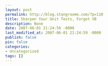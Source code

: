 ```yaml
---
layout: post
permalink: http://blog.stangroome.com/?p=110
title: Sharpen Your Unit Tests, Forget VB
description: None
date: 2007-06-01 21:24:59 -0000
last_modified_at: 2007-06-01 21:24:59 -0000
publish: false
pin: false
categories:
- Uncategorized
tags: []
---
```

<![CDATA[

We are entering a new stage of development at work, we've released betas of three modules and are now beginning the initial iterations for two new modules. We are taking this opportunity to push unit testing into our standard development cycle, which is something I've wanted to do for a long time.

With friend and work colleague, [Jim Burger](http://www.nervoustych.com/blog/), leading the charge to unit test and document our common libraries, some "best practices" that suit our project model are starting to reveal themselves.

For each project under test, we create a corresponding test project with the same name suffixed by "Tests". This keeps the projects paired together in the Solution Explorer and creates default namespaces for the projects that are just different enough to avoid clashes.

Within the test project we then create a folder for each class under test and within those folders, we create a unit test class for each function under test. We've found that each function usually requires at least three tests (null guard test, common case, edge case) and giving each function it's own file keeps our tests manageable.

Most importantly, while all our production code is in VB, we write our unit tests in C#. One of the main reasons is that the C# compiler respects the [InternalsVisibleTo](http://msdn2.microsoft.com/en-us/library/system.runtime.compilerservices.internalsvisibletoattribute.aspx) attribute and allows us to test code marked as Friend without resorting to reflection in our tests or putting test-only code in our production projects.

We also get the nice benefit that C# will automatically put classes in namespaces that match the folder structure in the project. This provides a simple mechanism to categorise our tests for running them and viewing the results. C# also tends to produce slightly more succinct code which just feels better as the number of tests grows.

Although both VB and C# have their pros and cons, the majority of the .NET world is C# and so are the job opportunities. As a VB programmer, by using C# for at least some of your work, you make sure you are learning more aspects of .NET and when you get involved in the .NET community you're more likely to appreciate what they're talking about.

* * *

This post brought to you by [Windows Live Writer Beta 2](http://windowslivewriter.spaces.live.com/blog/cns!D85741BB5E0BE8AA!1272.entry).

[![kick it on DotNetKicks.com](http://www.dotnetkicks.com/Services/Images/KickItImageGenerator.ashx?url=http://www.codeassassin.com/blog/PermaLink,guid,9028b79a-a594-48a4-9b70-1b25977f9b6a.aspx)](http://www.dotnetkicks.com/kick/?url=http://www.codeassassin.com/blog/PermaLink,guid,9028b79a-a594-48a4-9b70-1b25977f9b6a.aspx) ]]>
